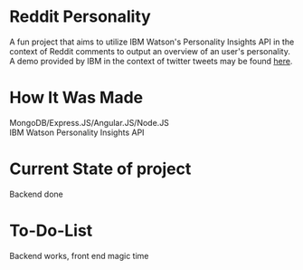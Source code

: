 # Reddit Personality

A fun project that aims to utilize IBM Watson's Personality Insights API in the context of Reddit comments to output an overview of an user's personality. A demo provided by IBM in the context of twitter tweets may be found [here](http://www.personality-insights-livedemo.mybluemix.net).

# How It Was Made

MongoDB/Express.JS/Angular.JS/Node.JS  
IBM Watson Personality Insights API  

# Current State of project

Backend done

# To-Do-List  

Backend works, front end magic time  
